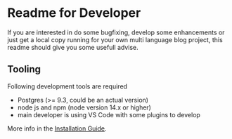 # Readme for Developer

If you are interested in do some bugfixing, develop some enhancements or just get a local copy
running for your own multi language blog project, this readme should give you some usefull advise.


## Tooling

Following development tools are required

* Postgres (>= 9.3, could be an actual version)
* node js and npm (node version 14.x or higher)
* main developer is using VS Code with some plugins to develop

More info in the [Installation Guide](Install_Guide.md).


